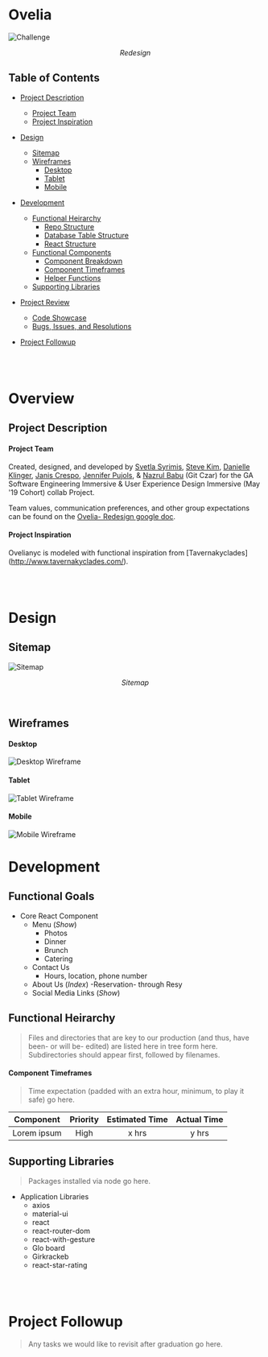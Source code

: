# Ovelia

![Challenge](https://i.imgur.com/a0KiEAu.png)
<p style="text-align: center;"><em>Redesign</em></p>

## Table of Contents
- [Project Description](#project-description)
  - [Project Team](#project-team)
  - [Project Inspiration](#project-inspiration)
- [Design](#design)
  - [Sitemap](#sitemap)
  - [Wireframes](#wireframes)
    - [Desktop](#desktop)
    - [Tablet](#tablet)
    - [Mobile](#mobile)
    
- [Development](#development)
  - [Functional Heirarchy](#functional-heirarchy)
    - [Repo Structure](#repo-structure)
    - [Database Table Structure](#express-database-structure)
    - [React Structure](#react-structure)
  - [Functional Components](#functional-components)
    - [Component Breakdown](#component-breakdown)
    - [Component Timeframes](#component-timeframes)
    - [Helper Functions](#helper-functions)
  - [Supporting Libraries](#supporting-libraries)
- [Project Review](#project-review)
  - [Code Showcase](#code-showcase)
  - [Bugs, Issues, and Resolutions](#issues-&-resolutions)
- [Project Followup](#project-followup)

<br>
<br>

# Overview


## Project Description

#### Project Team
Created, designed, and developed by [Svetla Syrimis](https://github.com/svetlasyrimis), [Steve Kim](https://github.com/Majorsteve), [Danielle Klinger](https://github.com/Dklinger95), [Janis Crespo](https://github.com/), [Jennifer Pujols](https://github.com/jenniferpujols), & [Nazrul Babu](https://github.com/n95babu) (Git Czar) for the GA Software Engineering Immersive & User Experience Design Immersive (May '19 Cohort) collab  Project.

Team values, communication preferences, and other group expectations can be found on the [Ovelia- Redesign google doc](https://docs.google.com/document/d/1JdjdJwcXwCWbywYsNXTXL3d3OJm9BnaXuxp-JBNMiA0/edit).

#### Project Inspiration
Ovelianyc is modeled with functional inspiration from [Tavernakyclades] (http://www.tavernakyclades.com/).


<br>
<br>


# Design

## Sitemap
![Sitemap](https://i.imgur.com/0xpkMSd.png)
<p style="text-align: center;"><em>Sitemap</em></p>

<br>

## Wireframes
#### Desktop 
![Desktop Wireframe](https://i.imgur.com/FU3kYxk.jpg)



#### Tablet
![Tablet Wireframe](https://i.imgur.com/WhleUDp.jpg)



#### Mobile
![Mobile Wireframe](https://i.imgur.com/96F1tBQ.jpg)






# Development

## Functional Goals

- Core React Component
    - Menu (_Show_)
        - Photos
        - Dinner
        - Brunch
        - Catering
    - Contact Us  
        - Hours, location, phone number
    - About Us  (_Index_)
    -Reservation- through Resy 
    - Social Media Links (_Show_)
    
 


## Functional Heirarchy

> Files and directories that are key to our production (and thus, have been- or will be- edited) are listed here in tree form here. Subdirectories should appear first, followed by filenames.



#### Component Timeframes

> Time expectation (padded with an extra hour, minimum, to play it safe) go here.

| Component | Priority | Estimated Time | Actual Time |
| --- | :---: |  :---: | :---: |
| Lorem ipsum | High | x hrs | y hrs |


## Supporting Libraries


> Packages installed via node go here.

* Application Libraries
  * axios
  * material-ui
  * react
  * react-router-dom
  * react-with-gesture
  * Glo board 
  * Girkrackeb
  * react-star-rating
  

<br>
<br>


# Project Followup

> Any tasks we would like to revisit after graduation go here.

